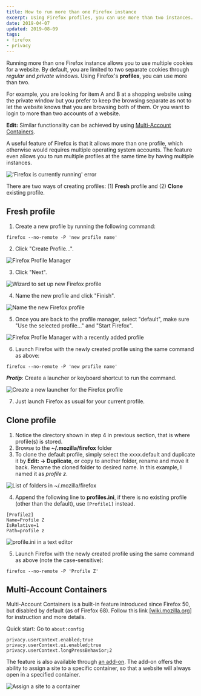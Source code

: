 ```yaml
---
title: How to run more than one Firefox instance
excerpt: Using Firefox profiles, you can use more than two instances.
date: 2019-04-07
updated: 2019-08-09
tags:
- firefox
- privacy
---
```


Running more than one Firefox instance allows you to use multiple cookies for a website. By default, you are limited to two separate cookies through *regular* and *private* windows. Using Firefox's **profiles**, you can use more than two.

For example, you are looking for item A and B at a shopping website using the private window but you prefer to keep the browsing separate as not to let the website knows that you are browsing both of them. Or you want to login to more than two accounts of a website.

**Edit:** Similar functionality can be achieved by using [Multi-Account Containers](#Multi-Account-Containers).

A useful feature of Firefox is that it allows more than one profile, which otherwise would requires multiple operating system accounts. The feature even allows you to run multiple profiles at the same time by having multiple instances.

!['Firefox is currently running' error](20190407/firefox-error.png)

There are two ways of creating profiles: (1) **Fresh** profile and (2) **Clone** existing profile.

## Fresh profile

1. Create a new profile by running the following command:

```
firefox --no-remote -P 'new profile name'
```

2. Click "Create Profile...".

![Firefox Profile Manager](20190407/profile-manager.png)

3. Click "Next".

![Wizard to set up new Firefox profile](20190407/profile-wizard.png)

4. Name the new profile and click "Finish".

![Name the new Firefox profile](20190407/new-profile-name.png)

5. Once you are back to the profile manager, select "default", make sure "Use the selected profile..." and "Start Firefox".

![Firefox Profile Manager with a recently added profile](20190407/profile-manager-new.png)

6. Launch Firefox with the newly created profile using the same command as above:

```
firefox --no-remote -P 'new profile name'
```

***Protip***: Create a launcher or keyboard shortcut to run the command.

![Create a new launcher for the Firefox profile](20190407/launcher.png)

7. Just launch Firefox as usual for your current profile.

## Clone profile

1. Notice the directory shown in step 4 in previous section, that is where profile(s) is stored.
2. Browse to the **~/.mozilla/firefox** folder
3. To clone the default profile, simply select the xxxx.default and duplicate it by **Edit: -> Duplicate**, or copy to another folder, rename and move it back. Rename the cloned folder to desired name. In this example, I named it as *profile z*.

![List of folders in ~/.mozilla/firefox](20190407/profile-folder.png)

4. Append the following line to **profiles.ini**, if there is no existing profile (other than the default), use `[Profile1]` instead.

```
[Profile2]
Name=Profile Z
IsRelative=1
Path=profile z
```

![profile.ini in a text editor](20190407/profiles-ini.png)

5. Launch Firefox with the newly created profile using the same command as above (note the case-sensitive):

```
firefox --no-remote -P 'Profile Z'
```

## Multi-Account Containers

Multi-Account Containers is a built-in feature introduced since Firefox 50, but disabled by default (as of Firefox 68). Follow this link [[wiki.mozilla.org]](https://wiki.mozilla.org/Security/Contextual_Identity_Project/Containers) for instruction and more details.

Quick start: Go to `about:config`

```
privacy.userContext.enabled;true
privacy.userContext.ui.enabled;true
privacy.userContext.longPressBehavior;2
```

The feature is also available through [an add-on](https://addons.mozilla.org/en-US/firefox/addon/multi-account-containers/). The add-on offers the ability to assign a site to a specific container, so that a website will always open in a specified container.

![Assign a site to a container](20190407/open-site-container.png)
